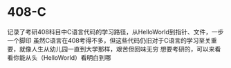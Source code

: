 # 408-C
记录了考研408科目中C语言代码的学习路径，从HelloWorld到指针、文件，一步一个脚印
虽然C语言在408考得不多，但这些代码仍旧对于C语言的学习至关重要，就像人生从幼儿园一直到大学那样，艰苦但回味无穷
想要考研的，可以来看看你能从头（HelloWorld）看明白到哪
